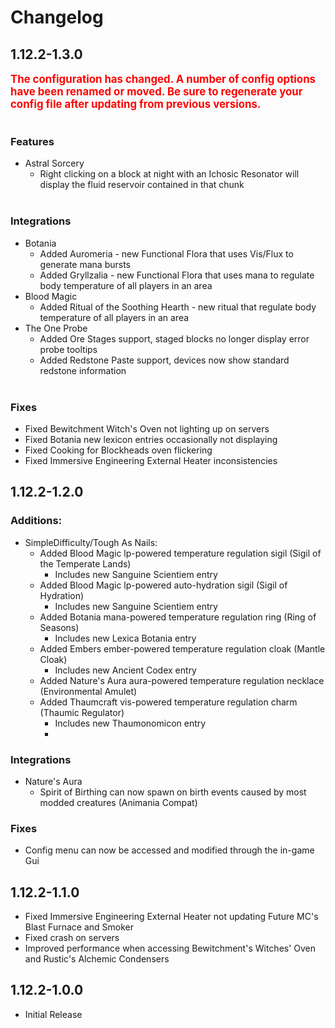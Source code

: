 # Changelog
## 1.12.2-1.3.0
<span style="font-size:1.2em;color:red;"><b>The configuration has changed. A number of config options have been renamed or moved. Be sure to regenerate your config file after updating from previous versions.</b></span>
<br><br>
### Features
- Astral Sorcery
  - Right clicking on a block at night with an Ichosic Resonator will display the fluid reservoir contained in that chunk
<br><br>
### Integrations
- Botania
  - Added Auromeria - new Functional Flora that uses Vis/Flux to generate mana bursts
  - Added Gryllzalia - new Functional Flora that uses mana to regulate body temperature of all players in an area
- Blood Magic
  - Added Ritual of the Soothing Hearth - new ritual that regulate body temperature of all players in an area
- The One Probe
  - Added Ore Stages support, staged blocks no longer display error probe tooltips
  - Added Redstone Paste support, devices now show standard redstone information
<br><br>
### Fixes
- Fixed Bewitchment Witch's Oven not lighting up on servers
- Fixed Botania new lexicon entries occasionally not displaying
- Fixed Cooking for Blockheads oven flickering
- Fixed Immersive Engineering External Heater inconsistencies


## 1.12.2-1.2.0
### Additions:
- SimpleDifficulty/Tough As Nails:
  - Added Blood Magic lp-powered temperature regulation sigil (Sigil of the Temperate Lands)
    - Includes new Sanguine Scientiem entry
  - Added Blood Magic lp-powered auto-hydration sigil (Sigil of Hydration)
    - Includes new Sanguine Scientiem entry
  - Added Botania mana-powered temperature regulation ring (Ring of Seasons)
    - Includes new Lexica Botania entry
  - Added Embers ember-powered temperature regulation cloak (Mantle Cloak)
    - Includes new Ancient Codex entry
  - Added Nature's Aura aura-powered temperature regulation necklace (Environmental Amulet)
  - Added Thaumcraft vis-powered temperature regulation charm (Thaumic Regulator)
    - Includes new Thaumonomicon entry
    - 
### Integrations
- Nature's Aura
  - Spirit of Birthing can now spawn on birth events caused by most modded creatures (Animania Compat)

### Fixes
- Config menu can now be accessed and modified through the in-game Gui


## 1.12.2-1.1.0
- Fixed Immersive Engineering External Heater not updating Future MC's Blast Furnace and Smoker
- Fixed crash on servers
- Improved performance when accessing Bewitchment's Witches' Oven and Rustic's Alchemic Condensers


## 1.12.2-1.0.0
- Initial Release
